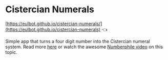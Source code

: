 # Cistercian Numerals

[https://eulbot.github.io/cistercian-numerals/](https://eulbot.github.io/cistercian-numerals) 👈

Simple app that turns a four digit number into the Cistercian numeral system. Read more [here](https://en.wikipedia.org/wiki/Cistercian_numerals) or watch the awesome [Numberphile video](https://www.youtube.com/watch?v=9p55Qgt7Ciw) on this topic. 
